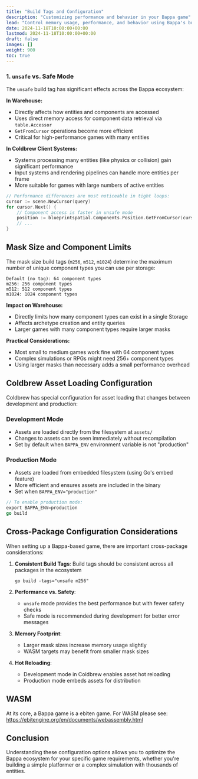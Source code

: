 ```yaml
---
title: "Build Tags and Configuration"
description: "Customizing performance and behavior in your Bappa game"
lead: "Control memory usage, performance, and behavior using Bappa's build tags and runtime configuration options."
date: 2024-11-18T10:00:00+00:00
lastmod: 2024-11-18T10:00:00+00:00
draft: false
images: []
weight: 900
toc: true
---
```


### 1. `unsafe` vs. Safe Mode

The `unsafe` build tag has significant effects across the Bappa ecosystem:

**In Warehouse:**

- Directly affects how entities and components are accessed
- Uses direct memory access for component data retrieval via `table.Accessor`
- `GetFromCursor` operations become more efficient
- Critical for high-performance games with many entities

**In Coldbrew Client Systems:**

- Systems processing many entities (like physics or collision) gain significant performance
- Input systems and rendering pipelines can handle more entities per frame
- More suitable for games with large numbers of active entities

```go
// Performance differences are most noticeable in tight loops:
cursor := scene.NewCursor(query)
for cursor.Next() {
    // Component access is faster in unsafe mode
    position := blueprintspatial.Components.Position.GetFromCursor(cursor)
    // ...
}
```

## Mask Size and Component Limits

The mask size build tags (`m256`, `m512`, `m1024`) determine the maximum number of unique component types you can use per storage:

```
Default (no tag): 64 component types
m256: 256 component types
m512: 512 component types
m1024: 1024 component types
```

**Impact on Warehouse:**

- Directly limits how many component types can exist in a single Storage
- Affects archetype creation and entity queries
- Larger games with many component types require larger masks

**Practical Considerations:**

- Most small to medium games work fine with 64 component types
- Complex simulations or RPGs might need 256+ component types
- Using larger masks than necessary adds a small performance overhead

## Coldbrew Asset Loading Configuration

Coldbrew has special configuration for asset loading that changes between development and production:

### Development Mode

- Assets are loaded directly from the filesystem at `assets/`
- Changes to assets can be seen immediately without recompilation
- Set by default when `BAPPA_ENV` environment variable is not "production"

### Production Mode

- Assets are loaded from embedded filesystem (using Go's embed feature)
- More efficient and ensures assets are included in the binary
- Set when `BAPPA_ENV="production"`

```go
// To enable production mode:
export BAPPA_ENV=production
go build
```

## Cross-Package Configuration Considerations

When setting up a Bappa-based game, there are important cross-package considerations:

1. **Consistent Build Tags**: Build tags should be consistent across all packages in the ecosystem

   ```
   go build -tags="unsafe m256"
   ```

2. **Performance vs. Safety**:

   - `unsafe` mode provides the best performance but with fewer safety checks
   - Safe mode is recommended during development for better error messages

3. **Memory Footprint**:

   - Larger mask sizes increase memory usage slightly
   - WASM targets may benefit from smaller mask sizes

4. **Hot Reloading**:
   - Development mode in Coldbrew enables asset hot reloading
   - Production mode embeds assets for distribution

## WASM

At its core, a Bappa game is a ebiten game. For WASM please see:
<https://ebitengine.org/en/documents/webassembly.html>

## Conclusion

Understanding these configuration options allows you to optimize the Bappa ecosystem for your specific game requirements, whether you're building a simple platformer or a complex simulation with thousands of entities.
